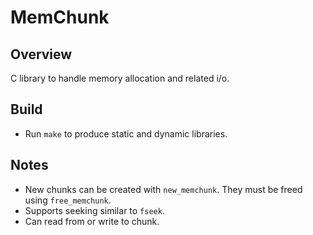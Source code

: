# MemChunk

## Overview

C library to handle memory allocation and related i/o.

## Build

* Run `make` to produce static and dynamic libraries.

## Notes

* New chunks can be created with `new_memchunk`. They must be freed using `free_memchunk`.
* Supports seeking similar to `fseek`.
* Can read from or write to chunk.
